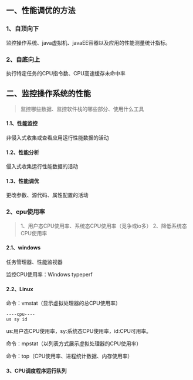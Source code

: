 ## 一、性能调优的方法
###  1、自顶向下
监控操作系统、java虚拟机、javaEE容器以及应用的性能测量统计指标。
###  2、自底向上
执行特定任务的CPU指令数、CPU高速缓存未命中率

## 二、监控操作系统的性能

> 监控哪些数据、监控软件栈的哪些部分、使用什么工具

#### 1.1、性能监控
非侵入式收集或查看应用运行性能数据的活动
#### 1.2、性能分析
侵入式收集运行性能数据的活动
#### 1.3、性能调优
更改参数、源代码、属性配置的活动
### 2、cpu使用率
> 1、用户态CPU使用率、系统态CPU使用率（竞争或io多）
> 2、降低系统态CPU使用率

#### 2.1、windows
任务管理器、性能监视器

监控CPU使用率：Windows typeperf
#### 2.2、Linux
命令：vmstat（显示虚拟处理器的总CPU使用率）

```
----cpu----
us sy id
```
us:用户态CPU使用率，sy:系统态CPU使用率，id:CPU可用率。 

命令：mpstat（以列表方式展示虚拟处理器的CPU使用率）

命令：top（CPU使用率、进程统计数据、内存使用率）

#### 3、CPU调度程序运行队列